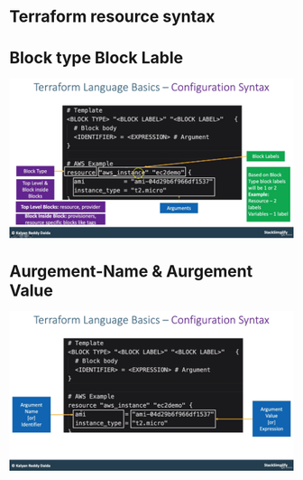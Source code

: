 # Terraform resource syntax 
# Block type Block Lable
![img.png](img.png)

#   Aurgement-Name & Aurgement Value
![img_1.png](img_1.png)